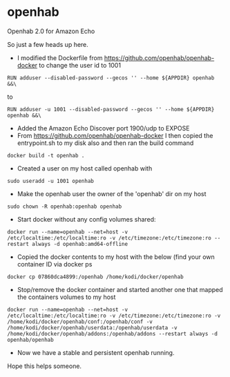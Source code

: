 # openhab
Openhab 2.0 for Amazon Echo

So just a few heads up here.

* I modified the Dockerfile from https://github.com/openhab/openhab-docker to change the user id to 1001
```
RUN adduser --disabled-password --gecos '' --home ${APPDIR} openhab &&\
```
to
```
RUN adduser -u 1001 --disabled-password --gecos '' --home ${APPDIR} openhab &&\
```
* Added the Amazon Echo Discover port 1900/udp to EXPOSE
* From https://github.com/openhab/openhab-docker I then copied the entrypoint.sh to my disk also and then ran the build command
```
docker build -t openhab .
```
* Created a user on my host called openhab with
```
sudo useradd -u 1001 openhab
```
* Make the openhab user the owner of the 'openhab' dir on my host
```
sudo chown -R openhab:openhab openhab
```
* Start docker without any config volumes shared: 
```
docker run --name=openhab --net=host -v /etc/localtime:/etc/localtime:ro -v /etc/timezone:/etc/timezone:ro --restart always -d openhab:amd64-offline
```
* Copied the docker contents to my host with the below (find your own container ID via docker ps
```
docker cp 07860dca4899:/openhab /home/kodi/docker/openhab
```
* Stop/remove the docker container and started another one that mapped the containers volumes to my host
```
docker run --name=openhab --net=host -v /etc/localtime:/etc/localtime:ro -v /etc/timezone:/etc/timezone:ro -v /home/kodi/docker/openhab/conf:/openhab/conf -v /home/kodi/docker/openhab/userdata:/openhab/userdata -v /home/kodi/docker/openhab/addons:/openhab/addons --restart always -d openhab/openhab
```

* Now we have a stable and persistent openhab running.

Hope this helps someone.
